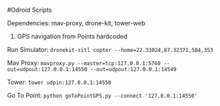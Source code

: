 #Odroid Scripts

Dependencies: mav-proxy, drone-kit, tower-web

1. GPS navigation from Points hardcoded 

Run Simulator: ```dronekit-sitl copter --home=22.33024,87.32371,584,353```

Mav Proxy: ```mavproxy.py --master=tcp:127.0.0.1:5760 --out=udpout:127.0.0.1:14550 --out=udpout:127.0.0.1:14549```

Tower: ```tower udpin:127.0.0.1:14550```

Go To Point: ```python goToPointGPS.py --connect '127.0.0.1:14550'```



